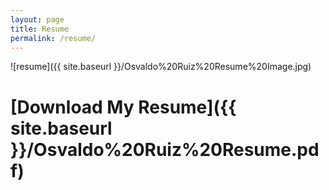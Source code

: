 ```yaml
---
layout: page
title: Resume
permalink: /resume/
---
```

![resume]({{ site.baseurl }}/Osvaldo%20Ruiz%20Resume%20Image.jpg)  
# [Download My Resume]({{ site.baseurl }}/Osvaldo%20Ruiz%20Resume.pdf)
